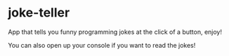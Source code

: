 # joke-teller
App that tells you funny programming jokes at the click of a button, enjoy!

You can also open up your console if you want to read the jokes!

